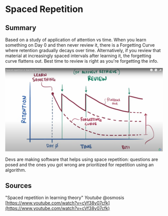 # Spaced Repetition

## Summary
Based on a study of application of attention vs time. When you learn something on Day 0 and then never review it, there is a Forgetting Curve where retention gradually decays over time.
Alternatively, if you review that material at increasingly spaced intervals after learning it, the forgetting curve flattens out. Best time to review is right as you're forgetting the info. 

![Chart showing a drop in memory recall over time](images/srs.png)

Devs are making software that helps using space repetition: questions are posed and the ones you got wrong are prioritized for repetition using an algorithm. 

## Sources

"Spaced repetition in learning theory" *Youtube* @osmosis  
[https://www.youtube.com/watch?v=cVf38y07cfk](https://www.youtube.com/watch?v=cVf38y07cfk)
